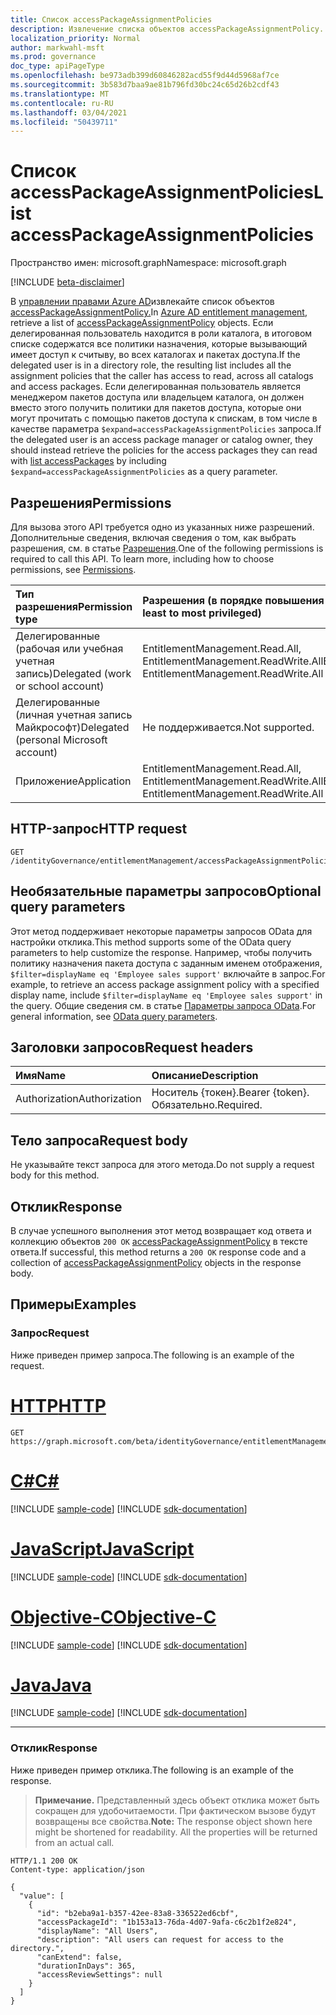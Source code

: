 ```yaml
---
title: Список accessPackageAssignmentPolicies
description: Извлечение списка объектов accessPackageAssignmentPolicy.
localization_priority: Normal
author: markwahl-msft
ms.prod: governance
doc_type: apiPageType
ms.openlocfilehash: be973adb399d60846282acd55f9d44d5968af7ce
ms.sourcegitcommit: 3b583d7baa9ae81b796fd30bc24c65d26b2cdf43
ms.translationtype: MT
ms.contentlocale: ru-RU
ms.lasthandoff: 03/04/2021
ms.locfileid: "50439711"
---
```

# <a name="list-accesspackageassignmentpolicies"></a><span data-ttu-id="19f2e-103">Список accessPackageAssignmentPolicies</span><span class="sxs-lookup"><span data-stu-id="19f2e-103">List accessPackageAssignmentPolicies</span></span>

<span data-ttu-id="19f2e-104">Пространство имен: microsoft.graph</span><span class="sxs-lookup"><span data-stu-id="19f2e-104">Namespace: microsoft.graph</span></span>

[!INCLUDE [beta-disclaimer](../../includes/beta-disclaimer.md)]

<span data-ttu-id="19f2e-105">В [управлении правами Azure AD](../resources/entitlementmanagement-root.md)извлекайте список объектов [accessPackageAssignmentPolicy.](../resources/accesspackageassignmentpolicy.md)</span><span class="sxs-lookup"><span data-stu-id="19f2e-105">In [Azure AD entitlement management](../resources/entitlementmanagement-root.md), retrieve a list of [accessPackageAssignmentPolicy](../resources/accesspackageassignmentpolicy.md) objects.</span></span> <span data-ttu-id="19f2e-106">Если делегированная пользователь находится в роли каталога, в итоговом списке содержатся все политики назначения, которые вызывающий имеет доступ к считыву, во всех каталогах и пакетах доступа.</span><span class="sxs-lookup"><span data-stu-id="19f2e-106">If the delegated user is in a directory role, the resulting list includes all the assignment policies that the caller has access to read, across all catalogs and access packages.</span></span>  <span data-ttu-id="19f2e-107">Если делегированная пользователь является менеджером пакетов доступа или владельцем каталога, он [](accesspackage-list.md) должен вместо этого получить политики для пакетов доступа, которые они могут прочитать с помощью пакетов доступа к спискам, в том числе в качестве параметра `$expand=accessPackageAssignmentPolicies` запроса.</span><span class="sxs-lookup"><span data-stu-id="19f2e-107">If the delegated user is an access package manager or catalog owner, they should instead retrieve the policies for the access packages they can read with [list accessPackages](accesspackage-list.md) by including `$expand=accessPackageAssignmentPolicies` as a query parameter.</span></span>

## <a name="permissions"></a><span data-ttu-id="19f2e-108">Разрешения</span><span class="sxs-lookup"><span data-stu-id="19f2e-108">Permissions</span></span>

<span data-ttu-id="19f2e-p102">Для вызова этого API требуется одно из указанных ниже разрешений. Дополнительные сведения, включая сведения о том, как выбрать разрешения, см. в статье [Разрешения](/graph/permissions-reference).</span><span class="sxs-lookup"><span data-stu-id="19f2e-p102">One of the following permissions is required to call this API. To learn more, including how to choose permissions, see [Permissions](/graph/permissions-reference).</span></span>

| <span data-ttu-id="19f2e-111">Тип разрешения</span><span class="sxs-lookup"><span data-stu-id="19f2e-111">Permission type</span></span>                        | <span data-ttu-id="19f2e-112">Разрешения (в порядке повышения привилегий)</span><span class="sxs-lookup"><span data-stu-id="19f2e-112">Permissions (from least to most privileged)</span></span> |
|:---------------------------------------|:--------------------------------------------|
| <span data-ttu-id="19f2e-113">Делегированные (рабочая или учебная учетная запись)</span><span class="sxs-lookup"><span data-stu-id="19f2e-113">Delegated (work or school account)</span></span>     | <span data-ttu-id="19f2e-114">EntitlementManagement.Read.All, EntitlementManagement.ReadWrite.All</span><span class="sxs-lookup"><span data-stu-id="19f2e-114">EntitlementManagement.Read.All, EntitlementManagement.ReadWrite.All</span></span> |
| <span data-ttu-id="19f2e-115">Делегированные (личная учетная запись Майкрософт)</span><span class="sxs-lookup"><span data-stu-id="19f2e-115">Delegated (personal Microsoft account)</span></span> | <span data-ttu-id="19f2e-116">Не поддерживается.</span><span class="sxs-lookup"><span data-stu-id="19f2e-116">Not supported.</span></span> |
| <span data-ttu-id="19f2e-117">Приложение</span><span class="sxs-lookup"><span data-stu-id="19f2e-117">Application</span></span>                            | <span data-ttu-id="19f2e-118">EntitlementManagement.Read.All, EntitlementManagement.ReadWrite.All</span><span class="sxs-lookup"><span data-stu-id="19f2e-118">EntitlementManagement.Read.All, EntitlementManagement.ReadWrite.All</span></span> |

## <a name="http-request"></a><span data-ttu-id="19f2e-119">HTTP-запрос</span><span class="sxs-lookup"><span data-stu-id="19f2e-119">HTTP request</span></span>

<!-- { "blockType": "ignored" } -->

```http
GET /identityGovernance/entitlementManagement/accessPackageAssignmentPolicies
```

## <a name="optional-query-parameters"></a><span data-ttu-id="19f2e-120">Необязательные параметры запросов</span><span class="sxs-lookup"><span data-stu-id="19f2e-120">Optional query parameters</span></span>

<span data-ttu-id="19f2e-121">Этот метод поддерживает некоторые параметры запросов OData для настройки отклика.</span><span class="sxs-lookup"><span data-stu-id="19f2e-121">This method supports some of the OData query parameters to help customize the response.</span></span> <span data-ttu-id="19f2e-122">Например, чтобы получить политику назначения пакета доступа с заданным именем отображения, `$filter=displayName eq 'Employee sales support'` включайте в запрос.</span><span class="sxs-lookup"><span data-stu-id="19f2e-122">For example, to retrieve an access package assignment policy with a specified display name, include `$filter=displayName eq 'Employee sales support'` in the query.</span></span> <span data-ttu-id="19f2e-123">Общие сведения см. в статье [Параметры запроса OData](/graph/query-parameters).</span><span class="sxs-lookup"><span data-stu-id="19f2e-123">For general information, see [OData query parameters](/graph/query-parameters).</span></span>

## <a name="request-headers"></a><span data-ttu-id="19f2e-124">Заголовки запросов</span><span class="sxs-lookup"><span data-stu-id="19f2e-124">Request headers</span></span>

| <span data-ttu-id="19f2e-125">Имя</span><span class="sxs-lookup"><span data-stu-id="19f2e-125">Name</span></span>      |<span data-ttu-id="19f2e-126">Описание</span><span class="sxs-lookup"><span data-stu-id="19f2e-126">Description</span></span>|
|:----------|:----------|
| <span data-ttu-id="19f2e-127">Authorization</span><span class="sxs-lookup"><span data-stu-id="19f2e-127">Authorization</span></span> | <span data-ttu-id="19f2e-128">Носитель \{токен\}.</span><span class="sxs-lookup"><span data-stu-id="19f2e-128">Bearer \{token\}.</span></span> <span data-ttu-id="19f2e-129">Обязательно.</span><span class="sxs-lookup"><span data-stu-id="19f2e-129">Required.</span></span> |

## <a name="request-body"></a><span data-ttu-id="19f2e-130">Тело запроса</span><span class="sxs-lookup"><span data-stu-id="19f2e-130">Request body</span></span>

<span data-ttu-id="19f2e-131">Не указывайте текст запроса для этого метода.</span><span class="sxs-lookup"><span data-stu-id="19f2e-131">Do not supply a request body for this method.</span></span>

## <a name="response"></a><span data-ttu-id="19f2e-132">Отклик</span><span class="sxs-lookup"><span data-stu-id="19f2e-132">Response</span></span>

<span data-ttu-id="19f2e-133">В случае успешного выполнения этот метод возвращает код ответа и коллекцию объектов `200 OK` [accessPackageAssignmentPolicy](../resources/accesspackageassignmentpolicy.md) в тексте ответа.</span><span class="sxs-lookup"><span data-stu-id="19f2e-133">If successful, this method returns a `200 OK` response code and a collection of [accessPackageAssignmentPolicy](../resources/accesspackageassignmentpolicy.md) objects in the response body.</span></span>

## <a name="examples"></a><span data-ttu-id="19f2e-134">Примеры</span><span class="sxs-lookup"><span data-stu-id="19f2e-134">Examples</span></span>

### <a name="request"></a><span data-ttu-id="19f2e-135">Запрос</span><span class="sxs-lookup"><span data-stu-id="19f2e-135">Request</span></span>

<span data-ttu-id="19f2e-136">Ниже приведен пример запроса.</span><span class="sxs-lookup"><span data-stu-id="19f2e-136">The following is an example of the request.</span></span>

# <a name="http"></a>[<span data-ttu-id="19f2e-137">HTTP</span><span class="sxs-lookup"><span data-stu-id="19f2e-137">HTTP</span></span>](#tab/http)
<!-- {
  "blockType": "request",
  "name": "get_accesspackageassignmentpolicies"
}-->

```msgraph-interactive
GET https://graph.microsoft.com/beta/identityGovernance/entitlementManagement/accessPackageAssignmentPolicies
```
# <a name="c"></a>[<span data-ttu-id="19f2e-138">C#</span><span class="sxs-lookup"><span data-stu-id="19f2e-138">C#</span></span>](#tab/csharp)
[!INCLUDE [sample-code](../includes/snippets/csharp/get-accesspackageassignmentpolicies-csharp-snippets.md)]
[!INCLUDE [sdk-documentation](../includes/snippets/snippets-sdk-documentation-link.md)]

# <a name="javascript"></a>[<span data-ttu-id="19f2e-139">JavaScript</span><span class="sxs-lookup"><span data-stu-id="19f2e-139">JavaScript</span></span>](#tab/javascript)
[!INCLUDE [sample-code](../includes/snippets/javascript/get-accesspackageassignmentpolicies-javascript-snippets.md)]
[!INCLUDE [sdk-documentation](../includes/snippets/snippets-sdk-documentation-link.md)]

# <a name="objective-c"></a>[<span data-ttu-id="19f2e-140">Objective-C</span><span class="sxs-lookup"><span data-stu-id="19f2e-140">Objective-C</span></span>](#tab/objc)
[!INCLUDE [sample-code](../includes/snippets/objc/get-accesspackageassignmentpolicies-objc-snippets.md)]
[!INCLUDE [sdk-documentation](../includes/snippets/snippets-sdk-documentation-link.md)]

# <a name="java"></a>[<span data-ttu-id="19f2e-141">Java</span><span class="sxs-lookup"><span data-stu-id="19f2e-141">Java</span></span>](#tab/java)
[!INCLUDE [sample-code](../includes/snippets/java/get-accesspackageassignmentpolicies-java-snippets.md)]
[!INCLUDE [sdk-documentation](../includes/snippets/snippets-sdk-documentation-link.md)]

---


### <a name="response"></a><span data-ttu-id="19f2e-142">Отклик</span><span class="sxs-lookup"><span data-stu-id="19f2e-142">Response</span></span>

<span data-ttu-id="19f2e-143">Ниже приведен пример отклика.</span><span class="sxs-lookup"><span data-stu-id="19f2e-143">The following is an example of the response.</span></span>

> <span data-ttu-id="19f2e-p105">**Примечание.** Представленный здесь объект отклика может быть сокращен для удобочитаемости. При фактическом вызове будут возвращены все свойства.</span><span class="sxs-lookup"><span data-stu-id="19f2e-p105">**Note:** The response object shown here might be shortened for readability. All the properties will be returned from an actual call.</span></span>

<!-- {
  "blockType": "response",
  "truncated": true,
  "@odata.type": "microsoft.graph.accessPackageAssignmentPolicy",
  "isCollection": true
} -->

```http
HTTP/1.1 200 OK
Content-type: application/json

{
  "value": [
    {
      "id": "b2eba9a1-b357-42ee-83a8-336522ed6cbf",
      "accessPackageId": "1b153a13-76da-4d07-9afa-c6c2b1f2e824",
      "displayName": "All Users",
      "description": "All users can request for access to the directory.",
      "canExtend": false,
      "durationInDays": 365,
      "accessReviewSettings": null
    }
  ]
}
```

<!-- uuid: 16cd6b66-4b1a-43a1-adaf-3a886856ed98
2019-02-04 14:57:30 UTC -->
<!-- {
  "type": "#page.annotation",
  "description": "List accessPackageAssignmentPolicies",
  "keywords": "",
  "section": "documentation",
  "tocPath": ""
}-->



